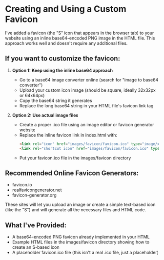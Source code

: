 # Creating and Using a Custom Favicon

I've added a favicon (the "S" icon that appears in the browser tab) to your website using an inline base64-encoded PNG image in the HTML file. This approach works well and doesn't require any additional files.

## If you want to customize the favicon:

1. **Option 1: Keep using the inline base64 approach**
   - Go to a base64 image converter online (search for "image to base64 converter")
   - Upload your custom icon image (should be square, ideally 32x32px or 64x64px)
   - Copy the base64 string it generates
   - Replace the long base64 string in your HTML file's favicon link tag

2. **Option 2: Use actual image files**
   - Create a proper .ico file using an image editor or favicon generator website
   - Replace the inline favicon link in index.html with:
     ```html
     <link rel="icon" href="images/favicon/favicon.ico" type="image/x-icon">
     <link rel="shortcut icon" href="images/favicon/favicon.ico" type="image/x-icon">
     ```
   - Put your favicon.ico file in the images/favicon directory

## Recommended Online Favicon Generators:
- favicon.io
- realfavicongenerator.net
- favicon-generator.org

These sites will let you upload an image or create a simple text-based icon (like the "S") and will generate all the necessary files and HTML code.

## What I've Provided:
- A base64-encoded PNG favicon already implemented in your HTML
- Example HTML files in the images/favicon directory showing how to create an S-based icon
- A placeholder favicon.ico file (this isn't a real .ico file, just a placeholder)
